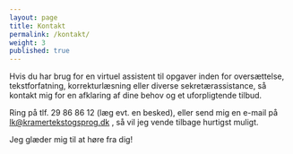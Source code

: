 ```yaml
---
layout: page
title: Kontakt
permalink: /kontakt/
weight: 3
published: true
---
```



Hvis du har brug for en virtuel assistent til opgaver inden for oversættelse, tekstforfatning, korrekturlæsning eller diverse sekretærassistance, så kontakt mig for en afklaring af dine behov og et uforpligtende tilbud.

Ring på tlf. 29 86 86 12 (læg evt. en besked), eller send mig en e-mail på <a href="mailto:lk@kramertekstogsprog.dk" target="_blank">lk@kramertekstogsprog.dk</a> , så vil jeg vende tilbage hurtigst muligt.

Jeg glæder mig til at høre fra dig!
